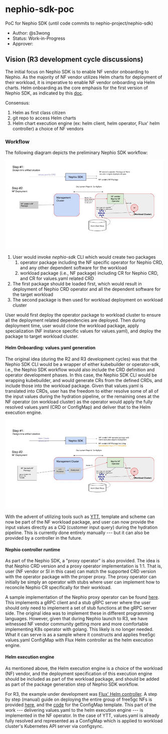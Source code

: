 # nephio-sdk-poc
PoC for Nephio SDK (until code commits to nephio-project/nephio-sdk)
- Author: @s3wong
- Status: Work-in-Progress
- Approver:

## Vision (R3 development cycle discussions)
The initial focus on Nephio SDK is to enable NF vendor onboarding to Nephio. As the majority of NF vendor utilizes Helm charts for deployment of their workload, it is imperative to enable NF vendor onboarding via Helm charts. Helm onboarding as the core emphasis for the first version of Nephio SDK, as indicated by this [doc](https://docs.google.com/presentation/d/1sINV9lyekKGSjJ12OzjalQkuwJ0KNuiXWNo5ulZ_c1U/edit#slide=id.p).

Consensus:
1. Helm as first class citizen
2. git repo to access Helm charts
3. Helm chart execution engine (ex: helm client, helm operator, Flux' helm controller) a choice of NF vendors

### Workflow
The following diagram depicts the preliminary Nephio SDK workflow:

![Nephio SDK workflow](./img/nephio-sdk-workflow.jpg)

1. User would invoke *nephio-sdk* CLI which would create two packages
    1. operator package including the NF specific operator for Nephio CRD, and any other dependent software for the workload
    2. workload package (i.e., NF package) including CR for Nephio CRD, and CR for values.yaml related CRD
2. The first package should be loaded first, which would result in deployment of Nephio CRD operator and all the dependent software for the target workload
3. The second package is then used for workload deployment on workload cluster

User would first deploy the operator package to workload cluster to ensure all the deployment related dependencies are deployed. Then during deployment time, user would clone the workload package, apply specialization (NF instance specific values for values.yaml), and deploy the package to target workload cluster.

#### Helm Onboarding: values.yaml generation
The original idea (during the R2 and R3 development cycles) was that the Nephio SDK CLI would be a wrapper of either kubebuilder or operator-sdk, i.e., the Nephio SDK workflow would also include the CRD definition and operator development phases. In this case, the Nephio SDK CLI would be wrapping kubebuilder, and would generate CRs from the defined CRDs, and include those into the workload package. Given that values.yaml is translated into CRDs, user has the freedom to either resolve
some of all  of the input values during the hydration pipeline, or the remaining ones at the NF operator (on workload cluster) as the operator would apply the fully resolved values.yaml (CRD or ConfigMap) and deliver that to the Helm execution engine.

![Nephio SDK YTT workflow](./img/nephio-sdk-ytt-workflow.jpg)

With the advent of utilizing tools such as [YTT](https://github.com/nephio-experimental/ytt-declarative-configuration/tree/main), template and scheme can now be part of the NF workload package, and user can now provide the input values directly as a CIQ (customer input query) during the hydration pipeline. This is currently done entirely manually --- but it can also be provided by a controller in the future.

#### Nephio controller runtime
As part of the Nephio SDK, a "proxy operator" is also provided. The idea is that Nephio CRD version and a proxy operator implementation is 1:1. That is, user (NF vendor or SI in this case) can match the supported CRD version with the operator package with the proper proxy. The proxy operator can initially be simply an operator with stubs where user can implement how to reconcile Nephio CR specifically for their workload.

A sample implementation of the Nephio proxy operator can be found [here](https://github.com/s3wong/nephio-code/tree/main/nfdeployment). This implements a gRPC client and a stub gRPC server where the user should only need to implement a set of stub functions at the gRPC server side. The original idea was to implement these in different programming languages. However, given that during Nephio launch to R3, we have witnessed NF vendor community getting more and more comfortable
implementing K8s operator with golang. This likely is no longer needed. What it can serve is as a sample where it constructs and applies free5gc values.yaml ConfigMap with Flux Helm controller as the helm execution engine.

#### Helm execution engine
As mentioned above, the Helm execution engine is a choice of the workload (NF) vendor, and the deployment specification of this execution engine should be included as part of the workload package, and should be added as part of the package generation step of Nephio SDK workflow.

For R3, the example under development was [Flux' Helm controller](https://fluxcd.io/flux/components/helm/). A step by step (manual) guide on deploying the entire group of free5gc NFs is provided [here](https://github.com/nephio-project/nephio/issues/504), and the [code](https://github.com/s3wong/nephio-code/blob/main/nfdeployment/nfdeployment-operator/internal/controller/templates.go#L25) for the ConfigMap template. This part of the work --- delivering values.yaml to the helm
execution engine --- is implemented in the NF operator. In the case of YTT, values.yaml is already fully resolved and represented as a ConfigMap which is applied to workload cluster's Kubernetes API server via configsync.

